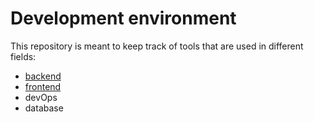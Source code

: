 # Development environment

This repository is meant to keep track of tools that are used in different
fields:

- [backend](backend/backend.md)
- [frontend](frontend/frontend.md)
- devOps
- database
